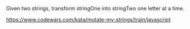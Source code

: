 <!-- PROBLEM DOMAIN -->

Given two strings, transform stringOne into stringTwo one letter at a time.

<!-- LINK TO CHALLENGE -->

https://www.codewars.com/kata/mutate-my-strings/train/javascript
